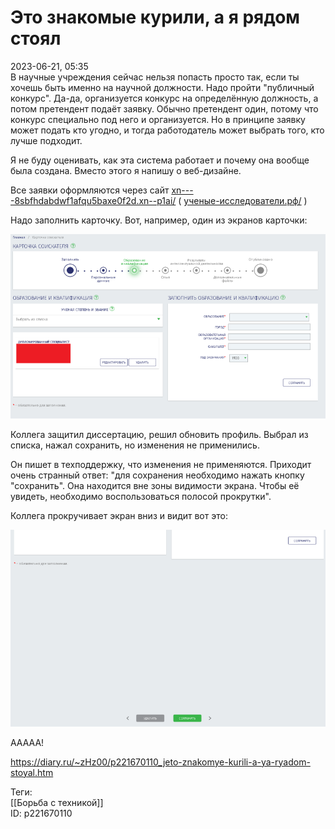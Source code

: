 Это знакомые курили, а я рядом стоял
=====================================

   
 2023-06-21, 05:35   
   В научные учреждения сейчас нельзя попасть просто так, если ты хочешь быть именно на научной должности. Надо пройти "публичный конкурс". Да-да, организуется конкурс на определённую должность, а потом претендент подаёт заявку. Обычно претендент один, потому что конкурс специально под него и организуется. Но в принципе заявку может подать кто угодно, и тогда работодатель может выбрать того, кто лучше подходит.   
   
 Я не буду оценивать, как эта система работает и почему она вообще была создана. Вместо этого я напишу о веб-дизайне.   
   
 Все заявки оформляются через сайт  [xn----8sbfhdabdwf1afqu5baxe0f2d.xn--p1ai/](https://xn----8sbfhdabdwf1afqu5baxe0f2d.xn--p1ai/)  (  [ученые-исследователи.рф/](https://ученые-исследователи.рф/)  )   
   
 Надо заполнить карточку. Вот, например, один из экранов карточки:   
   
   [![](pics/WLLDEl.png)](https://yapx.ru/image/WLLDE)     
   
 Коллега защитил диссертацию, решил обновить профиль. Выбрал из списка, нажал сохранить, но изменения не применились.   
   
 Он пишет в техподдержку, что изменения не применяются. Приходит очень странный ответ: "для сохранения необходимо нажать кнопку "сохранить". Она находится вне зоны видимости экрана. Чтобы её увидеть, необходимо воспользоваться полосой прокрутки".   
   
 Коллега прокручивает экран вниз и видит вот это:   
   
   [![](pics/WLLDHl.png)](https://yapx.ru/image/WLLDH)     
   
 ААААА!   
     
 <https://diary.ru/~zHz00/p221670110_jeto-znakomye-kurili-a-ya-ryadom-stoyal.htm>   
   
 Теги:   
 [[Борьба с техникой]]   
 ID: p221670110